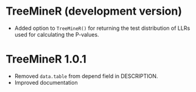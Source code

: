 # TreeMineR (development version)
* Added option to `TreeMineR()` for returning the test distribution of LLRs used for calculating the P-values.

# TreeMineR 1.0.1

* Removed `data.table` from depend field in DESCRIPTION.
* Improved documentation
